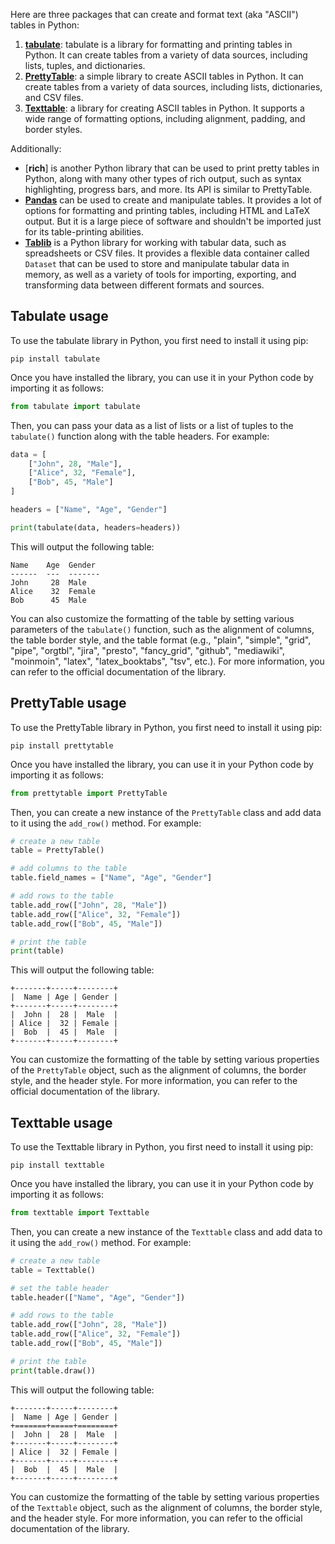 
Here are three packages that can create and format text (aka "ASCII") tables in Python:

1. [**tabulate**](https://pypi.org/project/tabulate/): tabulate is a library for formatting and printing tables in Python. It can create tables from a variety of data sources, including lists, tuples, and dictionaries.
2. [**PrettyTable**](https://pypi.org/project/prettytable/): a simple library to create ASCII tables in Python. It can create tables from a variety of data sources, including lists, dictionaries, and CSV files.
3. [**Texttable**](https://pypi.org/project/texttable/): a library for creating ASCII tables in Python. It supports a wide range of formatting options, including alignment, padding, and border styles.


Additionally:

- [**rich**] is another Python library that can be used to print pretty tables in Python, along with many other types of rich output, such as syntax highlighting, progress bars, and more. Its API is similar to PrettyTable.
- [**Pandas**](https://pandas.pydata.org/) can be used to create and manipulate tables. It provides a lot of options for formatting and printing tables, including HTML and LaTeX output. But it is a large piece of software and shouldn't be imported just for its table-printing abilities.
- [**Tablib**](https://pypi.org/project/tablib/) is a Python library for working with tabular data, such as spreadsheets or CSV files. It provides a flexible data container called `Dataset` that can be used to store and manipulate tabular data in memory, as well as a variety of tools for importing, exporting, and transforming data between different formats and sources.


## Tabulate usage

To use the tabulate library in Python, you first need to install it using pip:

```
pip install tabulate
```

Once you have installed the library, you can use it in your Python code by importing it as follows:

```python
from tabulate import tabulate
```

Then, you can pass your data as a list of lists or a list of tuples to the `tabulate()` function along with the table headers. For example:

```python
data = [
    ["John", 28, "Male"],
    ["Alice", 32, "Female"],
    ["Bob", 45, "Male"]
]

headers = ["Name", "Age", "Gender"]

print(tabulate(data, headers=headers))
```

This will output the following table:

```
Name    Age  Gender
------  ---  -------
John     28  Male
Alice    32  Female
Bob      45  Male
```

You can also customize the formatting of the table by setting various parameters of the `tabulate()` function, such as the alignment of columns, the table border style, and the table format (e.g., "plain", "simple", "grid", "pipe", "orgtbl", "jira", "presto", "fancy_grid", "github", "mediawiki", "moinmoin", "latex", "latex_booktabs", "tsv", etc.). For more information, you can refer to the official documentation of the library.


## PrettyTable usage

To use the PrettyTable library in Python, you first need to install it using pip:

```
pip install prettytable
```

Once you have installed the library, you can use it in your Python code by importing it as follows:

```python
from prettytable import PrettyTable
```

Then, you can create a new instance of the `PrettyTable` class and add data to it using the `add_row()` method. For example:

```python
# create a new table
table = PrettyTable()

# add columns to the table
table.field_names = ["Name", "Age", "Gender"]

# add rows to the table
table.add_row(["John", 28, "Male"])
table.add_row(["Alice", 32, "Female"])
table.add_row(["Bob", 45, "Male"])

# print the table
print(table)
```

This will output the following table:

```
+-------+-----+--------+
|  Name | Age | Gender |
+-------+-----+--------+
|  John |  28 |  Male  |
| Alice |  32 | Female |
|  Bob  |  45 |  Male  |
+-------+-----+--------+
```

You can customize the formatting of the table by setting various properties of the `PrettyTable` object, such as the alignment of columns, the border style, and the header style. For more information, you can refer to the official documentation of the library.


## Texttable usage

To use the Texttable library in Python, you first need to install it using pip:

```
pip install texttable
```

Once you have installed the library, you can use it in your Python code by importing it as follows:

```python
from texttable import Texttable
```

Then, you can create a new instance of the `Texttable` class and add data to it using the `add_row()` method. For example:

```python
# create a new table
table = Texttable()

# set the table header
table.header(["Name", "Age", "Gender"])

# add rows to the table
table.add_row(["John", 28, "Male"])
table.add_row(["Alice", 32, "Female"])
table.add_row(["Bob", 45, "Male"])

# print the table
print(table.draw())
```

This will output the following table:

```
+-------+-----+--------+
|  Name | Age | Gender |
+=======+=====+========+
|  John |  28 |  Male  |
+-------+-----+--------+
| Alice |  32 | Female |
+-------+-----+--------+
|  Bob  |  45 |  Male  |
+-------+-----+--------+
```

You can customize the formatting of the table by setting various properties of the `Texttable` object, such as the alignment of columns, the border style, and the header style. For more information, you can refer to the official documentation of the library.